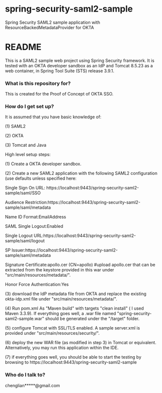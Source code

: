 # spring-security-saml2-sample
Spring Security SAML2 sample application with ResourceBackedMetadataProvider for OKTA

# README #

This is a SAML2 sample web project using Spring Security framework.
It is tested with an OKTA developer sandbox as an IdP and Tomcat 8.5.23 as a web container, in Spring Tool Suite (STS) release 3.9.1.

### What is this repository for? ###

This is created for the Proof of Concept of OKTA SSO.

### How do I get set up? ###

It is assumed that you have basic knowledge of:

(1) SAML2

(2) OKTA

(3) Tomcat and Java

High level setup steps:

(1) Create a OKTA developer sandbox.

(2) Create a new SAML2 application with the following SAML2 configuration (use defaults unless specified here:

Single Sign On URL: https://localhost:9443/spring-security-saml2-sample/saml/SSO

Audience Restriction:https://localhost:9443/spring-security-saml2-sample/saml/metadata

Name ID Format:EmailAddress


SAML Single Logout:Enabled

Single Logout URL:https://localhost:9443/spring-security-saml2-sample/saml/logout

SP Issuer:https://localhost:9443/spring-security-saml2-sample/saml/metadata

Signature Certificate:apollo.cer (CN=apollo) #upload apollo.cer that can be extracted from the keystore provided in this war under "src/main/resources/metadata/".

Honor Force Authentication:Yes

(3) download the IdP metadata file from OKTA and replace the existing okta-idp.xml file under "src/main/resources/metadata/".

(4) Run pom.xml As "Maven build" with targets "clean install" ( I used Maven 3.3.9). If everything goes well, a .war file named "spring-security-saml2-sample.war" should be generated under the "/target" folder.

(5) configure Tomcat with SSL/TLS enabled. A sample server.xml is provided under "src/main/resources/security/".

(6) deploy the new WAR file (as modified in step 3) in Tomcat or equivalent. Alternatively, you may run this application within the IDE.

(7) if everything goes well, you should be able to start the testing by browsing to https://localhost:9443/spring-security-saml2-sample


### Who do I talk to? ###

chenglian*****@gmail.com
